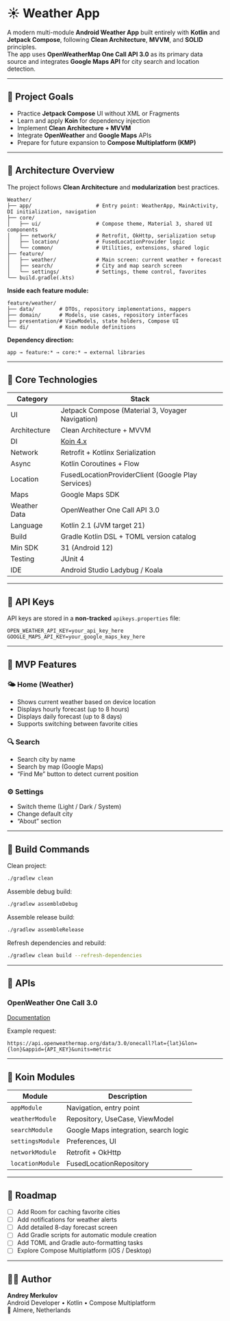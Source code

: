 # ☀️ Weather App

A modern multi-module **Android Weather App** built entirely with **Kotlin** and **Jetpack Compose**, following **Clean Architecture**, **MVVM**, and **SOLID** principles.  
The app uses **OpenWeatherMap One Call API 3.0** as its primary data source and integrates **Google Maps API** for city search and location detection.

---

## 🚀 Project Goals

- Practice **Jetpack Compose** UI without XML or Fragments  
- Learn and apply **Koin** for dependency injection
- Implement **Clean Architecture + MVVM**  
- Integrate **OpenWeather** and **Google Maps** APIs  
- Prepare for future expansion to **Compose Multiplatform (KMP)**

---

## 🧩 Architecture Overview

The project follows **Clean Architecture** and **modularization** best practices.

```
Weather/
├── app/                     # Entry point: WeatherApp, MainActivity, DI initialization, navigation
├── core/
│   ├── ui/                  # Compose theme, Material 3, shared UI components
│   ├── network/             # Retrofit, OkHttp, serialization setup
│   ├── location/            # FusedLocationProvider logic
│   └── common/              # Utilities, extensions, shared logic
├── feature/
│   ├── weather/             # Main screen: current weather + forecast
│   ├── search/              # City and map search screen
│   └── settings/            # Settings, theme control, favorites
└── build.gradle(.kts)
```

**Inside each feature module:**
```
feature/weather/
├── data/        # DTOs, repository implementations, mappers
├── domain/      # Models, use cases, repository interfaces
├── presentation/# ViewModels, state holders, Compose UI
└── di/          # Koin module definitions
```

**Dependency direction:**
```
app → feature:* → core:* → external libraries
```

---

## 🧠 Core Technologies

| Category | Stack |
|-----------|--------|
| UI | Jetpack Compose (Material 3, Voyager Navigation) |
| Architecture | Clean Architecture + MVVM |
| DI | [Koin 4.x](https://insert-koin.io/) |
| Network | Retrofit + Kotlinx Serialization |
| Async | Kotlin Coroutines + Flow |
| Location | FusedLocationProviderClient (Google Play Services) |
| Maps | Google Maps SDK |
| Weather Data | OpenWeather One Call API 3.0 |
| Language | Kotlin 2.1 (JVM target 21) |
| Build | Gradle Kotlin DSL + TOML version catalog |
| Min SDK | 31 (Android 12) |
| Testing | JUnit 4 |
| IDE | Android Studio Ladybug / Koala |

---

## 🔐 API Keys

API keys are stored in a **non-tracked** `apikeys.properties` file:

```properties
OPEN_WEATHER_API_KEY=your_api_key_here
GOOGLE_MAPS_API_KEY=your_google_maps_key_here
```

---

## 🧭 MVP Features

### 🌤 Home (Weather)
- Shows current weather based on device location
- Displays hourly forecast (up to 8 hours)
- Displays daily forecast (up to 8 days)
- Supports switching between favorite cities

### 🔍 Search
- Search city by name
- Search by map (Google Maps)
- “Find Me” button to detect current position

### ⚙️ Settings
- Switch theme (Light / Dark / System)
- Change default city
- “About” section

---

## 🧰 Build Commands

Clean project:
```bash
./gradlew clean
```

Assemble debug build:
```bash
./gradlew assembleDebug
```

Assemble release build:
```bash
./gradlew assembleRelease
```

Refresh dependencies and rebuild:
```bash
./gradlew clean build --refresh-dependencies
```

---

## 🔗 APIs

### OpenWeather One Call 3.0
[Documentation](https://openweathermap.org/api/one-call-3)

Example request:
```
https://api.openweathermap.org/data/3.0/onecall?lat={lat}&lon={lon}&appid={API_KEY}&units=metric
```

---

## 🧩 Koin Modules

| Module | Description |
|---------|-------------|
| `appModule` | Navigation, entry point |
| `weatherModule` | Repository, UseCase, ViewModel |
| `searchModule` | Google Maps integration, search logic |
| `settingsModule` | Preferences, UI |
| `networkModule` | Retrofit + OkHttp |
| `locationModule` | FusedLocationRepository |

---

## 🧪 Roadmap

- [ ] Add Room for caching favorite cities  
- [ ] Add notifications for weather alerts  
- [ ] Add detailed 8-day forecast screen  
- [ ] Add Gradle scripts for automatic module creation  
- [ ] Add TOML and Gradle auto-formatting tasks  
- [ ] Explore Compose Multiplatform (iOS / Desktop)

---

## 🧑‍💻 Author

**Andrey Merkulov**  
Android Developer • Kotlin • Compose Multiplatform  
📍 Almere, Netherlands
